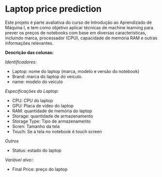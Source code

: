 # Laptop price prediction

Este projeto é parte avaliativa do curso de Introdução ao Aprendizado de Máquina I, e tem como objetivo aplicar técnicas de machine learning para prever os preços de notebooks com base em diversas características, incluindo marca, processador (CPU), capacidade de memória RAM e outras informações relevantes.



**Descrição das colunas:**

*Identificadores:*
- Laptop: nome do laptop (marca, modelo e versão do notebook)
- Brand: marca do laptop do veiculo.
- name: modelo do veiculo

*Especificações do Laptop:*
- CPU: CPU do laptop
- GPU: Placa de vídeo do laptop
- RAM: quantidade de memória do laptop
- Storage: quantidade de armazenamento
- Storage Type: Tipo de armazenamento
- Scren: Tamanho da tela
- Touch: Se a tela no notebook é touch screen

*Outros*
- Status: estado do laptop

*Variável alvo:*:
- Final Price: preço do laptop